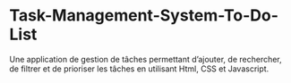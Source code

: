 # Task-Management-System-To-Do-List
Une application de gestion de tâches permettant d’ajouter, de rechercher, de filtrer et de prioriser les tâches en utilisant Html, CSS et Javascript.
